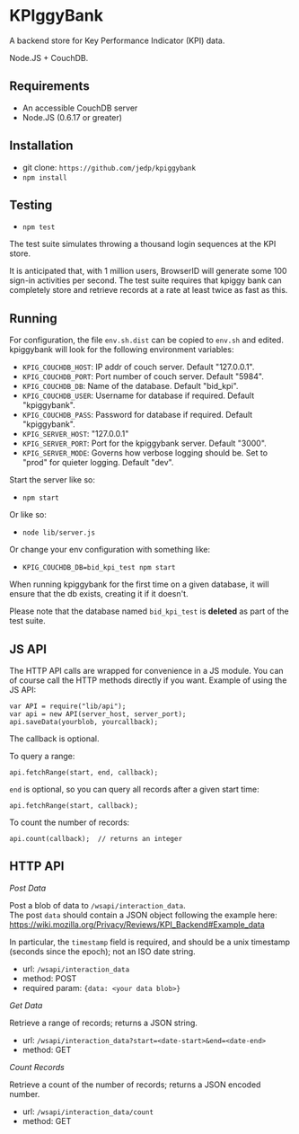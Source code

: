 KPIggyBank
==========

A backend store for Key Performance Indicator (KPI) data.

Node.JS + CouchDB.

Requirements
------------

- An accessible CouchDB server
- Node.JS (0.6.17 or greater)

Installation
------------

- git clone: `https://github.com/jedp/kpiggybank`
- `npm install`

Testing
-------

- `npm test`

The test suite simulates throwing a thousand login sequences at the KPI store.

It is anticipated that, with 1 million users, BrowserID will generate some 
100 sign-in activities per second.  The test suite requires that kpiggy bank
can completely store and retrieve records at a rate at least twice as fast
as this.

Running
-------

For configuration, the file `env.sh.dist` can be copied to `env.sh` and edited.
kpiggybank will look for the following environment variables:

- `KPIG_COUCHDB_HOST`: IP addr of couch server.  Default "127.0.0.1".
- `KPIG_COUCHDB_PORT`: Port number of couch server.  Default "5984".
- `KPIG_COUCHDB_DB`: Name of the database.  Default "bid_kpi".
- `KPIG_COUCHDB_USER`: Username for database if required.  Default "kpiggybank".
- `KPIG_COUCHDB_PASS`: Password for database if required.  Default "kpiggybank".
- `KPIG_SERVER_HOST`: "127.0.0.1"
- `KPIG_SERVER_PORT`: Port for the kpiggybank server.  Default "3000".
- `KPIG_SERVER_MODE`: Governs how verbose logging should be.  Set to "prod" for quieter logging.  Default "dev".

Start the server like so:

- `npm start`


Or like so:

- `node lib/server.js`

Or change your env configuration with something like:

- `KPIG_COUCHDB_DB=bid_kpi_test npm start`

When running kpiggybank for the first time on a given database, it will 
ensure that the db exists, creating it if it doesn't.

Please note that the database named `bid_kpi_test` is **deleted** as part of the 
test suite.


JS API
------

The HTTP API calls are wrapped for convenience in a JS module.  You can of 
course call the HTTP methods directly if you want.  Example of using the JS
API:

    var API = require("lib/api");
    var api = new API(server_host, server_port);
    api.saveData(yourblob, yourcallback);

The callback is optional.

To query a range:

    api.fetchRange(start, end, callback);

`end` is optional, so you can query all records after a given start time:

    api.fetchRange(start, callback);

To count the number of records:

    api.count(callback);  // returns an integer

HTTP API
--------

*Post Data*

Post a blob of data to `/wsapi/interaction_data`.  
The post `data` should contain a JSON object following
the example here: 
https://wiki.mozilla.org/Privacy/Reviews/KPI_Backend#Example_data

In particular, the `timestamp` field is required, and should be a unix 
timestamp (seconds since the epoch); not an ISO date string.

- url: `/wsapi/interaction_data`
- method: POST
- required param: `{data: <your data blob>}`

*Get Data*

Retrieve a range of records; returns a JSON string.

- url: `/wsapi/interaction_data?start=<date-start>&end=<date-end>`
- method: GET

*Count Records*

Retrieve a count of the number of records; returns a JSON encoded number.

- url: `/wsapi/interaction_data/count`
- method: GET
